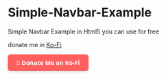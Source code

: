 # Simple-Navbar-Example

Simple Navbar Example in Html5 you can use for free

donate me in [Ko-Fi](https://ko-fi.com/simonov41/goal?g=0)

<a href="https://ko-fi.com/simonov41/goal?g=0" target="_blank" style="
  display: inline-block;
  background-color: #ff5f5f;
  color: white;
  padding: 10px 20px;
  text-decoration: none;
  border-radius: 6px;
  font-weight: 600;
  font-family: system-ui, sans-serif;
  box-shadow: 0 2px 6px rgba(0,0,0,0.15);
">
  💖 Donate Me on Ko-Fi
</a>
